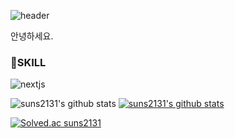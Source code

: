 ![header](https://capsule-render.vercel.app/api?type=soft&color=gradient&height=300&section=footer&text=Sun%20Sik%20Yun&fontSize=90&fontColor=fff)

안녕하세요. 

### 🔨SKILL<br/>
![nextjs](https://img.shields.io/badge/next.js-000000?style=flat&logo=next.js&logoColor=white")

![suns2131's github stats](https://github-readme-stats.vercel.app/api?username=suns2131&show_icons=true)
[![suns2131's github stats](https://github-readme-stats.vercel.app/api/top-langs/?username=suns2131&show_icons=true&hide_border=true&title_color=004386&icon_color=004386&layout=compact)](https://github.com/suns2131)

[![Solved.ac
suns2131](http://mazassumnida.wtf/api/v2/generate_badge?boj={handle})](https://solved.ac/{handle})
